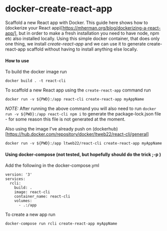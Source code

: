 # docker-create-react-app

Scaffold a new React app with Docker. This guide here shows how to (dockerize your React app)[https://mherman.org/blog/dockerizing-a-react-app/], but in order to make a fresh installation you need to have node, npm etc also installed locally. Using this simple docker container, that does only one thing, we install _create-react-app_ and we can use it to generate create-react-app scaffold without having to install anything else locally.

#### How to use

To build the docker image run
```
docker build . -t react-cli
```

To scaffold a new React app using the `create-react-app` command run
```
docker run -v ${PWD}:/app react-cli create-react-app myAppName
```

_NOTE:_ After running the above command you will also need to run `docker run -v ${PWD}:/app react-cli npm i` to generate the package-lock.json file - for some reason this file is not generated at the moment.


Also using the image I've already push on (dockerhub)[https://hub.docker.com/repository/docker/ltweb22/react-cli/general]
```
docker run -v ${PWD}:/app ltweb22/react-cli create-react-app myAppName
```

#### Using docker-compose (not tested, but hopefully should do the trick ;-p )

Add the following in the docker-compose.yml
```
version: '3'
services:
  rcli:
    build: .
    image: react-cli
    container_name: react-cli
    volumes:
      - .:/app
```

To create a new app run
```
docker-compose run rcli create-react-app myAppName
```
